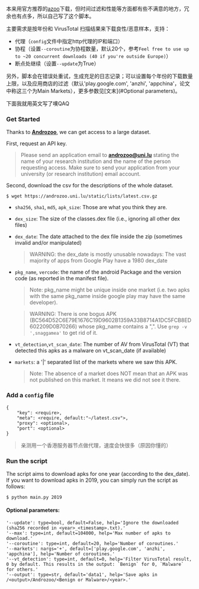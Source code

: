 本来用官方推荐的[azoo](https://github.com/ArtemKushnerov/az)下载，但时间过滤和性能等方面都有些不满意的地方，冗余也有点多，所以自己写了这个脚本。

主要需求是按年份和 VirusTotal 扫描结果来下载良性/恶意样本，支持：

- 代理（`config`文件中指定http代理的IP和端口）
- 协程（设置`--coroutine`为协程数量，默认20个，参考`Feel free to use up to ~20 concurrent downloads (40 if you're outside Europe)`）
- 断点处继续（设置`--update`为True）

另外，脚本会在错误处重试，生成充足的日志记录；可以设置每个年份的下载数量上限，以及应用商店的过滤（默认'play.google.com', 'anzhi', 'appchina'，论文中称这三个为Main Markets），更多参数见[文末](#Optional parameters)。

下面我就用英文写了噢QAQ

### Get Started

Thanks to [**Androzoo**](https://androzoo.uni.lu/), we can get access to a large dataset.

First, request an API key. 

> Please send an application email to **androzoo@uni.lu** stating the name of your research institution and the name of the person requesting access. Make sure to send your application from your university (or research institution) email account.

Second, download the csv for the descriptions of the whole dataset.

```shell
$ wget https://androzoo.uni.lu/static/lists/latest.csv.gz
```

- `sha256`, `sha1`, `md5`, `apk_size`: Those are what you think they are.

- `dex_size`: The size of the classes.dex file (i.e., ignoring all other dex files)

- `dex_date`: The date attached to the dex file inside the zip (sometimes invalid and/or manipulated)

  > WARNING: the dex_date is mostly unusable nowadays: The vast majority of apps from Google Play have a 1980 dex_date

- `pkg_name`, `vercode`: the name of the android Package and the version code (as reported in the manifest file). 

  > Note: pkg_name might be unique inside one market (i.e. two apks with the same pkg_name inside google play may have the same developer).

  > WARNING: There is one bogus APK (BC564D52C6E79E1676C19D9602B1359A33B8714A1DC5FCB8ED602209D0B70266) whose pkg_name contains a ",". Use `grep -v ',snaggamea'` to get rid of it.

- `vt_detection`,`vt_scan_date`: The number of AV from VirusTotal (VT) that detected this apks as a malware on vt_scan_date (if available)

- `markets`: a '|' separated list of the markets where we saw this APK.

  > Note: The absence of a market does NOT mean that an APK was not published on this market. It means we did not see it there.

### Add a `config` file

```
{
    "key": <require>,
    "meta": <require, default:"~/latest.csv">,
    "proxy": <optional>,
    "port": <optional>
}
```

> 亲测用一个香港服务器节点做代理，速度会快很多（原因你懂的）

### Run the script

The script aims to download apks for one year (according to the dex_date). If you want to download apks in 2019, you can simply run the script as follows:

```shell
$ python main.py 2019
```

#### Optional parameters:

```
'--update': type=bool, default=False, help='Ignore the downloaded (sha256 recorded in <year>_<timestamp>.txt).'
'--max': type=int, default=104000, help='Max number of apks to download.'
'--coroutine': type=int, default=20, help='Number of coroutines.'
'--markets': nargs='+', default=['play.google.com', 'anzhi', 'appchina'], help='Number of coroutines.'
'--vt_detection': type=int, default=0, help='Filter VirusTotal result, 0 by default. This results in the output: `Benign` for 0, `Malware` for others.'
'--output': type=str, default='data1', help='Save apks in /<output>/Androzoo/<Benign or Malware>/<year>.'
```
